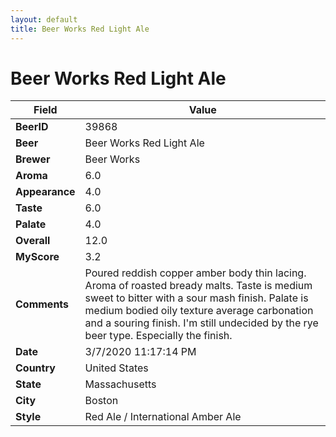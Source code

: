 ```yaml
---
layout: default
title: Beer Works Red Light Ale
---
```


# Beer Works Red Light Ale

| Field         | Value     |
|---------------|-----------|
| **BeerID** | 39868 |
| **Beer** | Beer Works Red Light Ale |
| **Brewer** | Beer Works |
| **Aroma** | 6.0 |
| **Appearance** | 4.0 |
| **Taste** | 6.0 |
| **Palate** | 4.0 |
| **Overall** | 12.0 |
| **MyScore** | 3.2 |
| **Comments** | Poured reddish copper amber body thin lacing. Aroma of roasted bready malts. Taste is medium sweet to bitter with a sour mash finish. Palate is medium bodied oily texture average carbonation and a souring finish. I'm still undecided by the rye beer type. Especially the finish. |
| **Date** | 3/7/2020 11:17:14 PM |
| **Country** | United States |
| **State** | Massachusetts |
| **City** | Boston |
| **Style** | Red Ale / International Amber Ale |
